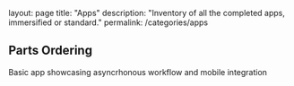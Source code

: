 layout: page
title: "Apps"
description: "Inventory of all the completed apps, immersified or standard."
permalink: /categories/apps

## Parts Ordering
Basic app showcasing asyncrhonous workflow and mobile integration
